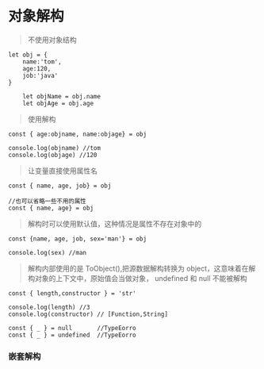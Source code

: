 # 对象解构

> 不使用对象结构

    let obj = {
        name:'tom',
        age:120,
        job:'java'
    }

        let objName = obj.name
        let objAge = obj.age

> 使用解构

    const { age:objname, name:objage} = obj

    console.log(objname) //tom
    console.log(objage) //120

> 让变量直接使用属性名

    const { name, age, job} = obj

    //也可以省略一些不用的属性
    const { name, age} = obj

> 解构时可以使用默认值，这种情况是属性不存在对象中的

    const {name, age, job, sex='man'} = obj

    console.log(sex) //man

> 解构内部使用的是 ToObject(),把源数据解构转换为 object，这意味着在解构对象的上下文中，原始值会当做对象，
> undefined 和 null 不能被解构

    const { length,constructor } = 'str'

    console.log(length) //3
    console.log(constructor) // [Function,String]

    const { _ } = null       //TypeEorro
    const { _ } = undefined  //TypeEorro

### 嵌套解构
